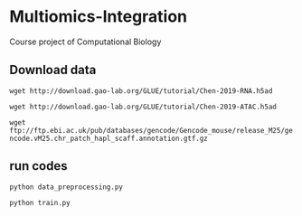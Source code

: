 # Multiomics-Integration
Course project of Computational Biology

## Download data
`wget http://download.gao-lab.org/GLUE/tutorial/Chen-2019-RNA.h5ad`

`wget http://download.gao-lab.org/GLUE/tutorial/Chen-2019-ATAC.h5ad`

`wget ftp://ftp.ebi.ac.uk/pub/databases/gencode/Gencode_mouse/release_M25/gencode.vM25.chr_patch_hapl_scaff.annotation.gtf.gz`

## run codes
`python data_preprocessing.py`

`python train.py`
